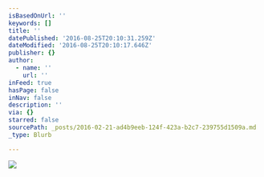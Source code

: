```yaml
---
isBasedOnUrl: ''
keywords: []
title: ''
datePublished: '2016-08-25T20:10:31.259Z'
dateModified: '2016-08-25T20:10:17.646Z'
publisher: {}
author:
  - name: ''
    url: ''
inFeed: true
hasPage: false
inNav: false
description: ''
via: {}
starred: false
sourcePath: _posts/2016-02-21-ad4b9eeb-124f-423a-b2c7-239755d1509a.md
_type: Blurb

---
```

![](https://s3-us-west-2.amazonaws.com/the-grid-img/p/ce5eed79de99f96acc269efae41f0708e84a6fc0.jpg)